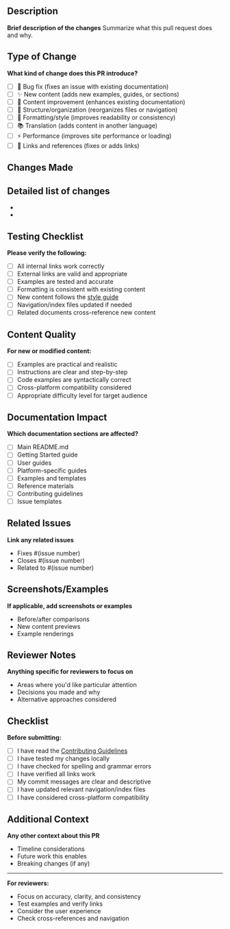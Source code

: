 ## Description
**Brief description of the changes**
Summarize what this pull request does and why.

## Type of Change
**What kind of change does this PR introduce?**
- [ ] 🐛 Bug fix (fixes an issue with existing documentation)
- [ ] ✨ New content (adds new examples, guides, or sections)
- [ ] 📝 Content improvement (enhances existing documentation)
- [ ] 🔧 Structure/organization (reorganizes files or navigation)
- [ ] 🎨 Formatting/style (improves readability or consistency)
- [ ] 📚 Translation (adds content in another language)
- [ ] ⚡ Performance (improves site performance or loading)
- [ ] 🔗 Links and references (fixes or adds links)

## Changes Made
**Detailed list of changes**
- 
- 
- 

## Testing Checklist
**Please verify the following:**
- [ ] All internal links work correctly
- [ ] External links are valid and appropriate
- [ ] Examples are tested and accurate
- [ ] Formatting is consistent with existing content
- [ ] New content follows the [style guide](../CONTRIBUTING.md#documentation-standards)
- [ ] Navigation/index files updated if needed
- [ ] Related documents cross-reference new content

## Content Quality
**For new or modified content:**
- [ ] Examples are practical and realistic
- [ ] Instructions are clear and step-by-step
- [ ] Code examples are syntactically correct
- [ ] Cross-platform compatibility considered
- [ ] Appropriate difficulty level for target audience

## Documentation Impact
**Which documentation sections are affected?**
- [ ] Main README.md
- [ ] Getting Started guide
- [ ] User guides
- [ ] Platform-specific guides  
- [ ] Examples and templates
- [ ] Reference materials
- [ ] Contributing guidelines
- [ ] Issue templates

## Related Issues
**Link any related issues**
- Fixes #(issue number)
- Closes #(issue number)
- Related to #(issue number)

## Screenshots/Examples
**If applicable, add screenshots or examples**
- Before/after comparisons
- New content previews
- Example renderings

## Reviewer Notes
**Anything specific for reviewers to focus on**
- Areas where you'd like particular attention
- Decisions you made and why
- Alternative approaches considered

## Checklist
**Before submitting:**
- [ ] I have read the [Contributing Guidelines](../CONTRIBUTING.md)
- [ ] I have tested my changes locally
- [ ] I have checked for spelling and grammar errors
- [ ] I have verified all links work
- [ ] My commit messages are clear and descriptive
- [ ] I have updated relevant navigation/index files
- [ ] I have considered cross-platform compatibility

## Additional Context
**Any other context about this PR**
- Timeline considerations
- Future work this enables
- Breaking changes (if any)

---

**For reviewers:**
- Focus on accuracy, clarity, and consistency
- Test examples and verify links  
- Consider the user experience
- Check cross-references and navigation